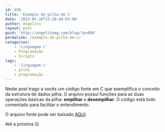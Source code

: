 ```yaml
---
id: 698
title: 'Exemplo de pilha em C'
date: '2013-05-16T15:20:44-03:00'
author: Angelito
layout: post
guid: 'http://angelitomg.com/blog/?p=698'
permalink: /exemplo-de-pilha-em-c/
categories:
    - 'Linguagem C'
    - Programação
    - Scripts
tags:
    - 'linguagem c'
    - pilha
    - programação
---
```


Neste post trago a vocês um código fonte em C que exemplifica o conceito da estrutura de dados pilha. O arquivo possui funções para as duas operações básicas da pilha: **empilhar** e **desempilhar**. O código está todo comentado para facilitar o entendimento.

O arquivo fonte pode ser baixado [AQUI](https://angelitomg.github.io/downloads/pilha.c).

Até a próxima 😉